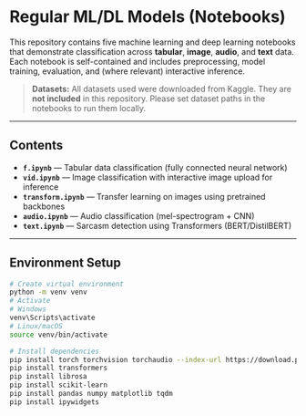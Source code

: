 # Regular ML/DL Models (Notebooks)

This repository contains five machine learning and deep learning notebooks that demonstrate classification across **tabular**, **image**, **audio**, and **text** data.  
Each notebook is self-contained and includes preprocessing, model training, evaluation, and (where relevant) interactive inference.

> **Datasets:** All datasets used were downloaded from Kaggle. They are **not included** in this repository. Please set dataset paths in the notebooks to run them locally.

---

## Contents

- **`f.ipynb`** — Tabular data classification (fully connected neural network)
- **`vid.ipynb`** — Image classification with interactive image upload for inference
- **`transform.ipynb`** — Transfer learning on images using pretrained backbones
- **`audio.ipynb`** — Audio classification (mel-spectrogram + CNN)
- **`text.ipynb`** — Sarcasm detection using Transformers (BERT/DistilBERT)

---

## Environment Setup

```bash
# Create virtual environment
python -m venv venv
# Activate
# Windows
venv\Scripts\activate
# Linux/macOS
source venv/bin/activate

# Install dependencies
pip install torch torchvision torchaudio --index-url https://download.pytorch.org/whl/cu121
pip install transformers
pip install librosa
pip install scikit-learn
pip install pandas numpy matplotlib tqdm
pip install ipywidgets
